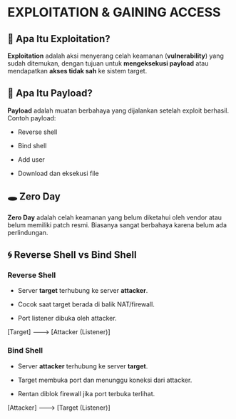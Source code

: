 # EXPLOITATION & GAINING ACCESS

## 🚀 Apa Itu Exploitation?

**Exploitation** adalah aksi menyerang celah keamanan (**vulnerability**) yang sudah ditemukan, dengan tujuan untuk **mengeksekusi payload** atau mendapatkan **akses tidak sah** ke sistem target.

## 🎯 Apa Itu Payload?

**Payload** adalah muatan berbahaya yang dijalankan setelah exploit berhasil. Contoh payload:

- Reverse shell

- Bind shell

- Add user

- Download dan eksekusi file

## 🕳️ Zero Day

**Zero Day** adalah celah keamanan yang belum diketahui oleh vendor atau belum memiliki patch resmi. Biasanya sangat berbahaya karena belum ada perlindungan.

## 🌀 Reverse Shell vs Bind Shell

### Reverse Shell

- Server **target** terhubung ke server **attacker**.

- Cocok saat target berada di balik NAT/firewall.

- Port listener dibuka oleh attacker.

[Target] ---> [Attacker (Listener)]

### Bind Shell

- Server **attacker** terhubung ke server **target**.

- Target membuka port dan menunggu koneksi dari attacker.

- Rentan diblok firewall jika port terbuka terlihat.

[Attacker] ---> [Target (Listener)]